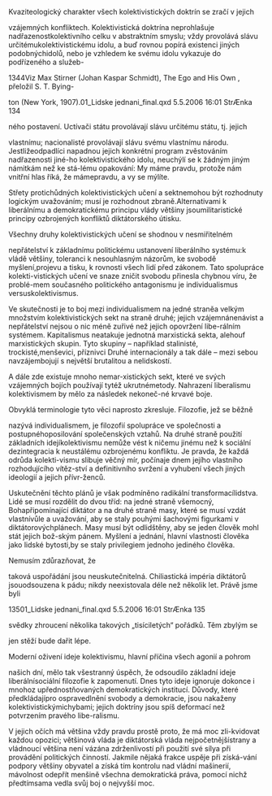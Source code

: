 
Kvaziteologický charakter všech kolektivistických doktrín se zračí v jejich

vzájemných konfliktech. Kolektivistická doktrína neprohlašuje nadřazenostkolektivního celku v abstraktním smyslu; vždy provolává slávu určitémukolektivistickému idolu, a buď rovnou popírá existenci jiných podobnýchidolů, nebo je vzhledem ke svému idolu vykazuje do podřízeného a služeb-

1344Viz Max Stirner (Johan Kaspar Schmidt), The Ego and His Own , přeložil S. T. Bying-

ton (New York, 1907).01_Lidske jednani_final.qxd 5.5.2006 16:01 StrÆnka 134

ného postavení. Uctívači státu provolávají slávu určitému státu, tj. jejich

vlastnímu; nacionalisté provolávají slávu svému vlastnímu národu. Jestližeodpadlíci napadnou jejich konkrétní program zvěstováním nadřazenosti jiné-ho kolektivistického idolu, neuchýlí se k žádným jiným námitkám než ke stá-lému opakování: My máme pravdu, protože nám vnitřní hlas říká, že mámepravdu, a vy se mýlíte.

Střety protichůdných kolektivistických učení a sektnemohou být rozhodnuty logickým uvažováním; musí je rozhodnout zbraně.Alternativami k liberálnímu a demokratickému principu vlády většiny jsoumilitaristické principy ozbrojených konfliktů diktátorského útisku.

Všechny druhy kolektivistických učení se shodnou v nesmiřitelném

nepřátelství k základnímu politickému ustanovení liberálního systému:k vládě většiny, toleranci k nesouhlasným názorům, ke svobodě myšlení,projevu a tisku, k rovnosti všech lidí před zákonem. Tato spolupráce kolekti-vistických učení ve snaze zničit svobodu přinesla chybnou víru, že problé-mem současného politického antagonismu je individualismus versuskolektivismus.

Ve skutečnosti je to boj mezi individualismem na jedné straněa velkým množstvím kolektivistických sekt na straně druhé; jejich vzájemnánenávist a nepřátelství nejsou o nic méně zuřivé než jejich opovržení libe-rálním systémem. Kapitalismus neatakuje jednotná marxistická sekta, alehouf marxistických skupin. Tyto skupiny – například stalinisté, trockisté,menševici, příznivci Druhé internacionály a tak dále – mezi sebou navzájembojují s největší brutalitou a nelidskostí.

A dále zde existuje mnoho nemar-xistických sekt, které ve svých vzájemných bojích používají tytéž ukrutnémetody. Nahrazení liberalismu kolektivismem by mělo za následek nekoneč-né krvavé boje.

Obvyklá terminologie tyto věci naprosto zkresluje. Filozofie, jež se běžně

nazývá individualismem, je filozofií spolupráce ve společnosti a postupnéhoposilování společenských vztahů. Na druhé straně použití základních idejíkolektivismu nemůže vést k ničemu jinému než k sociální dezintegracia k neustálému ozbrojenému konfliktu. Je pravda, že každá odrůda kolekti-vismu slibuje věčný mír, počínaje dnem jejího vlastního rozhodujícího vítěz-ství a definitivního svržení a vyhubení všech jiných ideologií a jejich přívr-ženců.

Uskutečnění těchto plánů je však podmíněno radikální transformacílidstva. Lidé se musí rozdělit do dvou tříd: na jedné straně všemocný, Bohapřipomínající diktátor a na druhé straně masy, které se musí vzdát vlastnívůle a uvažování, aby se staly pouhými šachovými figurkami v diktátorovýchplánech. Masy musí být odlidštěny, aby se jeden člověk mohl stát jejich bož-ským pánem. Myšlení a jednání, hlavní vlastnosti člověka jako lidské bytosti,by se staly privilegiem jednoho jediného člověka.

Nemusím zdůrazňovat, že

taková uspořádání jsou neuskutečnitelná. Chiliastická impéria diktátorů jsouodsouzena k pádu; nikdy neexistovala déle než několik let. Právě jsme byli

13501_Lidske jednani_final.qxd 5.5.2006 16:01 StrÆnka 135

svědky zhroucení několika takových „tisíciletých“ pořádků. Těm zbylým se

jen stěží bude dařit lépe.

Moderní oživení ideje kolektivismu, hlavní příčina všech agonií a pohrom

našich dní, mělo tak všestranný úspěch, že odsoudilo základní ideje liberálnísociální filozofie k zapomenutí. Dnes tyto ideje ignoruje dokonce i mnohoz upřednostňovaných demokratických institucí. Důvody, které předkládajípro ospravedlnění svobody a demokracie, jsou nakaženy kolektivistickýmichybami; jejich doktríny jsou spíš deformací než potvrzením pravého libe-ralismu.

V jejich očích má většina vždy pravdu prostě proto, že má moc zli-kvidovat každou opozici; většinová vláda je diktátorská vláda nejpočetnějšístrany a vládnoucí většina není vázána zdrženlivostí při použití své sílya při provádění politických činností. Jakmile nějaká frakce uspěje při získá-vání podpory většiny obyvatel a získá tím kontrolu nad vládní mašinerií, mávolnost odepřít menšině všechna demokratická práva, pomocí nichž předtímsama vedla svůj boj o nejvyšší moc.
